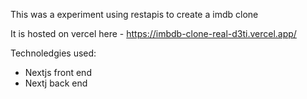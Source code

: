 This was a experiment using restapis to create a imdb clone

It is hosted on vercel here - https://imbdb-clone-real-d3ti.vercel.app/

Technoledgies used:

- Nextjs front end
- Nextj back end
